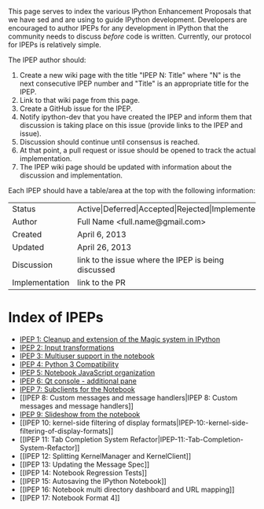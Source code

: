 This page serves to index the various IPython Enhancement Proposals that we have sed and are using to guide IPython development.  Developers are encouraged to author IPEPs for any development in IPython that the community needs to discuss *before* code is written.  Currently, our protocol for IPEPs is relatively simple.  

The IPEP author should:

1. Create a new wiki page with the title "IPEP N: Title" where "N" is the next consecutive IPEP number and "Title" is an appropriate title for the IPEP.
2. Link to that wiki page from this page.
3. Create a GitHub issue for the IPEP.
3. Notify ipython-dev that you have created the IPEP and inform them that discussion is taking place
   on this issue (provide links to the IPEP and issue).
5. Discussion should continue until consensus is reached.
6. At that point, a pull request or issue should be opened to track the actual implementation.
7. The IPEP wiki page should be updated with information about the discussion and implementation.

Each IPEP should have a table/area at the top with the following information:

<table>
<tr><td> Status </td><td> Active|Deferred|Accepted|Rejected|Implemented </td></tr>
<tr><td> Author </td><td> Full Name &lt;full.name@gmail.com&gt;</td></tr>
<tr><td> Created </td><td> April 6, 2013</td></tr>
<tr><td> Updated </td><td> April 26, 2013</td></tr>
<tr><td> Discussion </td><td> link to the issue where the IPEP is being discussed </td></tr>
<tr><td> Implementation </td><td> link to the PR </td></tr>
</table>

# Index of IPEPs

* [IPEP 1: Cleanup and extension of the Magic system in IPython]( https://github.com/ipython/ipython/issues/1611)
* [IPEP 2: Input transformations](https://github.com/ipython/ipython/issues/2293)
* [IPEP 3: Multiuser support in the notebook](https://github.com/ipython/ipython/wiki/IPEP-3:-Multiuser-support-in-the-notebook)
* [IPEP 4: Python 3 Compatibility](https://github.com/ipython/ipython/wiki/IPEP-4:-Python-3-Compatibility)
* [IPEP 5: Notebook JavaScript organization](https://github.com/ipython/ipython/wiki/IPEP-5:-Notebook-JavaScript-organization)
* [IPEP 6: Qt console - additional pane](https://github.com/ipython/ipython/wiki/IPEP-6:-Qt-console---additional-pane)
* [IPEP 7: Subclients for the Notebook](https://github.com/ipython/ipython/wiki/IPEP-7:-Subclients-for-the-Notebook)
* [[IPEP 8: Custom messages and message handlers|IPEP 8: Custom messages and message handlers]]
* [IPEP 9: Slideshow from the notebook](https://github.com/ipython/ipython/wiki/IPEP-9:-Slideshow-from-the-notebook)
* [[IPEP 10: kernel-side filtering of display formats|IPEP-10:-kernel-side-filtering-of-display-formats]]
* [[IPEP 11: Tab Completion System Refactor|IPEP-11:-Tab-Completion-System-Refactor]]
* [[IPEP 12: Splitting KernelManager and KernelClient]]
* [[IPEP 13: Updating the Message Spec]]
* [[IPEP 14: Notebook Regression Tests]]
* [[IPEP 15: Autosaving the IPython Notebook]]
* [[IPEP 16: Notebook multi directory dashboard and URL mapping]]
* [[IPEP 17: Notebook Format 4]]